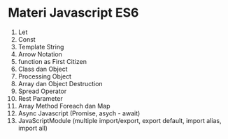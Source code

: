 # Materi Javascript ES6

1. Let
2. Const
3. Template String
4. Arrow Notation
5. function as First Citizen
6. Class dan Object
7. Processing Object
8. Array dan Object Destruction
9. Spread Operator
10. Rest Parameter
11. Array Method Foreach dan Map
12. Async Javascript (Promise, asych - await)
13. JavaScriptModule (multiple import/export, export default, import alias, import all)
